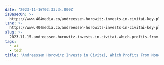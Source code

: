 ```yaml
---
date: '2023-11-16T02:33:34.000Z'
isBasedOn: >-
  https://www.404media.co/andreessen-horowitz-invests-in-civitai-key-platform-for-deepfake-porn/
link: >-
  https://www.404media.co/andreessen-horowitz-invests-in-civitai-key-platform-for-deepfake-porn/
slug: >-
  2023-11-15-andreessen-horowitz-invests-in-civitai-which-profits-from-nonconsensual-ai
tags:
  - ai
  - tech
title: 'Andreessen Horowitz Invests in Civitai, Which Profits From Nonconsensual AI'
---
```


